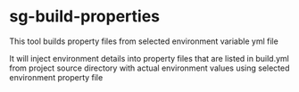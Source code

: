 # sg-build-properties
This tool builds property files from selected environment variable yml file

It will inject environment details into property files that are listed in build.yml from project source directory with actual environment values using selected environment property file
